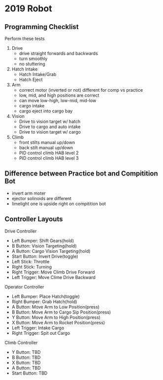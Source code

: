 # 2019 Robot

## Programming Checklist

Perform these tests

1. Drive
    * drive straight forwards and backwards
    * turn smoothly
    * no stuttering
2. Hatch Intake
    * Hatch Intake/Grab
    * Hatch Eject
3. Arm
    * correct motor (inverted or not) different for comp vs practice
    * low, mid, and high positions are correct
    * can move low-high, low-mid, mid-low
    * cargo intake
    * cargo eject into cargo bay
4. Vision
    * Drive to vision target w/ hatch
    * Drive to cargo and auto intake
    * Drive to vision target w/ cargo
5. Climb
    * front stilts manual up/down
    * back stilt manual up/down
    * PID control climb HAB level 2
    * PID control climb HAB level 3

## Difference between Practice bot and Compitition Bot

* invert arm moter
* ejector solinoids are different
* limelight one is upside right on compitition bot

## Controller Layouts
Drive Controller
   * Left Bumper: Shift Gears(hold)
   * B Button: Vision Targeting(hold)
   * A Button: Cargo Vision Targeting(hold)
   * Start Button: Invert Drive(toggle)
   * Left Stick: Throttle
   * Right Stick: Turning
   * Right Trigger: Move Climb Drive Forward
   * Left Trigger: Move Clime Drive Backward

Operator Controller
   * Left Bumper: Place Hatch(toggle)
   * Right Bumper: Grab Hatch(hold)
   * A Button: Move Arm to Low Position(press)
   * B Button: Move Arm to Cargo Sip Position(press)
   * Y Button: Move Arm to High Position(press)
   * X Button: Move Arm to Rocket Position(press)
   * Left Trigger: Intake Cargo
   * Right Trigger: Spit out Cargo

Climb Controller
   * Y Button: TBD
   * B Button: TBD
   * X Button: TBD
   * A Button: TBD
   * Start Button: TBD
